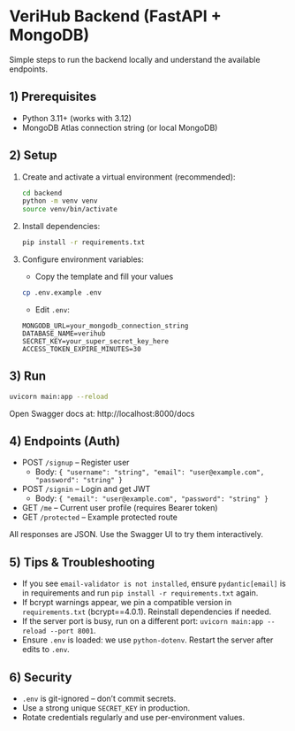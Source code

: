 # VeriHub Backend (FastAPI + MongoDB)

Simple steps to run the backend locally and understand the available endpoints.

## 1) Prerequisites
- Python 3.11+ (works with 3.12)
- MongoDB Atlas connection string (or local MongoDB)

## 2) Setup
1. Create and activate a virtual environment (recommended):
   ```bash
   cd backend
   python -m venv venv
   source venv/bin/activate
   ```

2. Install dependencies:
   ```bash
   pip install -r requirements.txt
   ```

3. Configure environment variables:
   - Copy the template and fill your values
   ```bash
   cp .env.example .env
   ```
   - Edit `.env`:
   ```env
   MONGODB_URL=your_mongodb_connection_string
   DATABASE_NAME=verihub
   SECRET_KEY=your_super_secret_key_here
   ACCESS_TOKEN_EXPIRE_MINUTES=30
   ```

## 3) Run
```bash
uvicorn main:app --reload
```
Open Swagger docs at: http://localhost:8000/docs

## 4) Endpoints (Auth)
- POST `/signup` – Register user
  - Body: `{ "username": "string", "email": "user@example.com", "password": "string" }`
- POST `/signin` – Login and get JWT
  - Body: `{ "email": "user@example.com", "password": "string" }`
- GET `/me` – Current user profile (requires Bearer token)
- GET `/protected` – Example protected route

All responses are JSON. Use the Swagger UI to try them interactively.

## 5) Tips & Troubleshooting
- If you see `email-validator is not installed`, ensure `pydantic[email]` is in requirements and run `pip install -r requirements.txt` again.
- If bcrypt warnings appear, we pin a compatible version in `requirements.txt` (bcrypt==4.0.1). Reinstall dependencies if needed.
- If the server port is busy, run on a different port: `uvicorn main:app --reload --port 8001`.
- Ensure `.env` is loaded: we use `python-dotenv`. Restart the server after edits to `.env`.

## 6) Security
- `.env` is git-ignored – don’t commit secrets.
- Use a strong unique `SECRET_KEY` in production.
- Rotate credentials regularly and use per-environment values.
